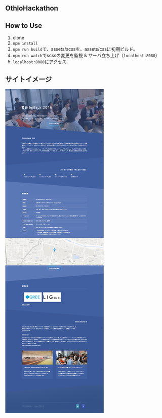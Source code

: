 ## OthloHackathon

## How to Use
1. clone
2. `npm install`
3. `npm run build`で、assets/scssを、assets/cssに初期ビルド。
4. `npm run watch`でscssの変更を監視 & サーバ立ち上げ（`localhost:8080`）
5.  `localhost:8080`にアクセス


## サイトイメージ
![othlohack](https://raw.githubusercontent.com/OthloTech/OthloHackathon/master/othlohack.png)